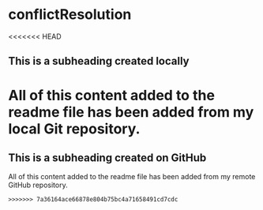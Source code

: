 # conflictResolution
<<<<<<< HEAD

## This is a subheading created locally

All of this content added to the readme file has been added from my local Git repository.
=======
 ## This is a subheading created on GitHub

  All of this content added to the readme file has been added from my remote GitHub repository.
  ```
>>>>>>> 7a36164ace66878e804b75bc4a71658491cd7cdc
